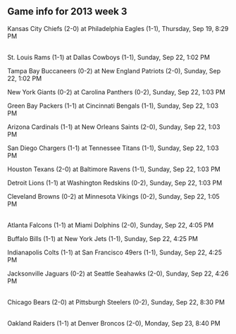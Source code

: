 ## Game info for 2013 week 3
Kansas City Chiefs (2-0) at Philadelphia Eagles (1-1), Thursday, Sep 19, 8:29 PM

<br/>St. Louis Rams (1-1) at Dallas Cowboys (1-1), Sunday, Sep 22, 1:02 PM

Tampa Bay Buccaneers (0-2) at New England Patriots (2-0), Sunday, Sep 22, 1:02 PM

New York Giants (0-2) at Carolina Panthers (0-2), Sunday, Sep 22, 1:03 PM

Green Bay Packers (1-1) at Cincinnati Bengals (1-1), Sunday, Sep 22, 1:03 PM

Arizona Cardinals (1-1) at New Orleans Saints (2-0), Sunday, Sep 22, 1:03 PM

San Diego Chargers (1-1) at Tennessee Titans (1-1), Sunday, Sep 22, 1:03 PM

Houston Texans (2-0) at Baltimore Ravens (1-1), Sunday, Sep 22, 1:03 PM

Detroit Lions (1-1) at Washington Redskins (0-2), Sunday, Sep 22, 1:03 PM

Cleveland Browns (0-2) at Minnesota Vikings (0-2), Sunday, Sep 22, 1:05 PM

<br/>Atlanta Falcons (1-1) at Miami Dolphins (2-0), Sunday, Sep 22, 4:05 PM

Buffalo Bills (1-1) at New York Jets (1-1), Sunday, Sep 22, 4:25 PM

Indianapolis Colts (1-1) at San Francisco 49ers (1-1), Sunday, Sep 22, 4:25 PM

Jacksonville Jaguars (0-2) at Seattle Seahawks (2-0), Sunday, Sep 22, 4:26 PM

<br/>Chicago Bears (2-0) at Pittsburgh Steelers (0-2), Sunday, Sep 22, 8:30 PM

<br/>Oakland Raiders (1-1) at Denver Broncos (2-0), Monday, Sep 23, 8:40 PM


